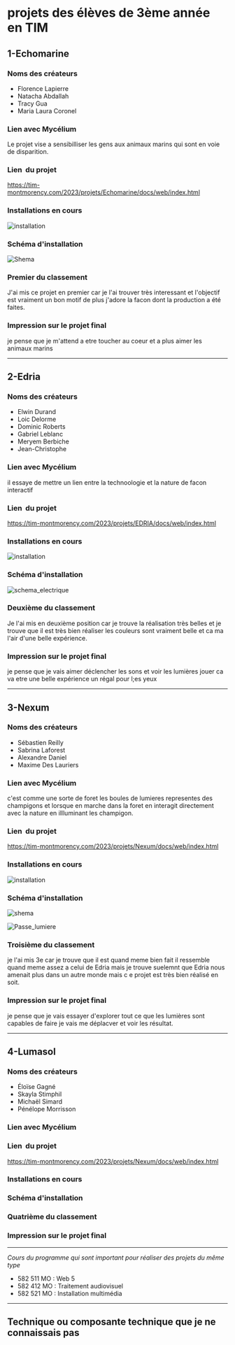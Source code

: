 
# projets des élèves de 3ème année en TIM #

## 1-Echomarine ##
### Noms des créateurs ###

- Florence Lapierre
- Natacha Abdallah
- Tracy Gua
- Maria Laura Coronel

### Lien avec Mycélium ###
Le projet vise a sensibilliser les gens aux animaux marins qui sont en voie de disparition.
### Lien  du projet ###

https://tim-montmorency.com/2023/projets/Echomarine/docs/web/index.html

### Installations en cours ###

![installation](https://user-images.githubusercontent.com/112128368/236109393-59580d49-7f09-49af-a5f0-743917ee6797.jpg)

### Schéma d'installation ###

![Shema](https://user-images.githubusercontent.com/112128368/236109595-555ef370-879e-40d6-a6a2-9120a5e0549b.png)


### Premier du classement ###

J'ai mis ce projet en premier car je l'ai trouver très interessant et l'objectif est vraiment un bon motif de plus j'adore la facon dont la production a été faites.

### Impression sur le projet final ###

je pense que je m'attend a etre toucher au coeur et a plus aimer les animaux marins

--------------------------------------------------------------------------------------------------------------------------------------------------------------------
## 2-Edria ##
### Noms des créateurs ###

- Elwin Durand
- Loic Delorme
- Dominic Roberts
- Gabriel Leblanc
- Meryem Berbiche
- Jean-Christophe

### Lien avec Mycélium ###
il essaye de mettre un lien entre la technoologie et la nature de facon interactif

### Lien  du projet ###

https://tim-montmorency.com/2023/projets/EDRIA/docs/web/index.html

### Installations en cours ###

![installation](https://user-images.githubusercontent.com/112128368/236111147-96806da8-4bfc-43a6-b7a0-baa4cc92ead6.jpg)

### Schéma d'installation ###

![schema_electrique](https://user-images.githubusercontent.com/112128368/236110908-dc26bf99-320a-43c6-a743-823503ea8ce3.png)


### Deuxième du classement ###

Je l'ai mis en deuxième position car je trouve la réalisation très belles et je trouve que il est très bien réaliser les couleurs sont vraiment belle 
et ca ma l'air d'une belle expérience.

### Impression sur le projet final ###
je pense que je vais aimer déclencher les sons et voir les lumières jouer ca va etre une belle expérience un régal pour l;es yeux

--------------------------------------------------------------------------------------------------------------------------------------------------------------------

## 3-Nexum ##

### Noms des créateurs ###
- Sébastien Reilly
- Sabrina Laforest
- Alexandre Daniel
- Maxime Des Lauriers

### Lien avec Mycélium ###

c'est comme une sorte de foret les boules de lumieres representes des champigons et lorsque en marche dans
la foret en interagit directement avec la nature en illluminant les champigon.

### Lien  du projet ###

https://tim-montmorency.com/2023/projets/Nexum/docs/web/index.html

### Installations en cours ###

![installation](https://user-images.githubusercontent.com/112128368/236112588-6c90af00-9a68-445c-a724-987fce3ac4b6.jpg)

### Schéma d'installation ###

![shema](https://user-images.githubusercontent.com/112128368/236111933-8f8278a7-dac9-4022-9330-c88334e270d4.png)

![Passe_lumiere](https://user-images.githubusercontent.com/112128368/236111919-4d3385ba-7605-41ee-a5d3-b3f0cccc42ff.png)

### Troisième du classement ###
je l'ai mis 3e car je trouve que il est quand meme bien fait il ressemble quand meme assez a celui de Edria mais je trouve suelemnt que Edria nous amenait plus dans un autre monde mais c e projet est très bien réalisé en soit.

### Impression sur le projet final ###
je pense que je vais essayer d'explorer tout ce que les lumières sont capables de faire je vais me déplacver et voir les résultat.

----------------------------------------------------------------------------------------------------------------------------------------

## 4-Lumasol ##

### Noms des créateurs ###

- Éloïse Gagné
- Skayla Stimphil
- Michaël Simard
- Pénélope Morrisson

### Lien avec Mycélium ###


### Lien  du projet ###
https://tim-montmorency.com/2023/projets/Nexum/docs/web/index.html

### Installations en cours ###


### Schéma d'installation ###

### Quatrième du classement ###

### Impression sur le projet final ###


--------------------------------------------------------------------------------------------------------------------------------------------------------------------
*Cours du programme qui sont important pour réaliser des projets du même type*
- 582 511 MO : Web 5
- 582 412 MO : Traitement audiovisuel
- 582 521 MO : Installation multimédia
----------------------------------------------------------------------------------------------------------------------------------------
Technique ou composante technique que je ne connaissais pas
----------------------------------------------------------------------------------------------------------------------------------------


